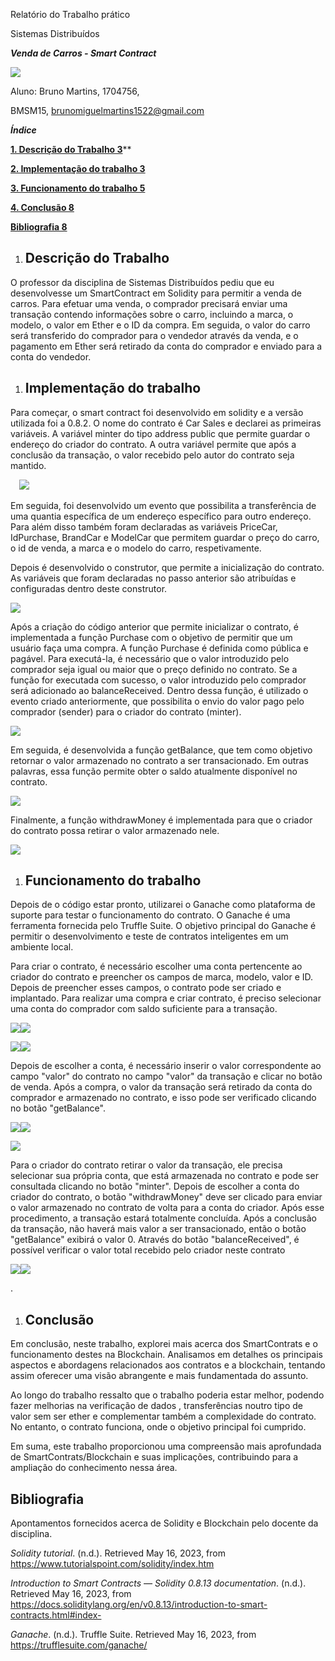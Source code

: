 <a name="_5tjvaieie9gi"></a>Relatório do Trabalho prático

<a name="_5gydzy5nz44c"></a>Sistemas Distribuídos

<a name="_93h6yzz2w7jj"></a>***Venda de Carros - Smart Contract***

![](Aspose.Words.9fce9752-617f-4c5a-b320-d806af6530bb.001.jpeg)

<a name="_svhnxa147qrk"></a><a name="_8i9bt9xbdiy8"></a>Aluno: Bruno Martins, 1704756, 

<a name="_y1cuk2bpwb78"></a>       BMSM15, brunomiguelmartins1522@gmail.com



<a name="_76iruwrnpnu"></a>***Índice***

[**1. Descrição do Trabalho	3**](#_5ytd58hv9tul)**

[**2. Implementação do trabalho	3**](#_2osy7nktuam9)

[**3. Funcionamento do trabalho	5**](#_68s3hd3llr1s)

[**4. Conclusão	8**](#_uvstfvrocbgj)

[**Bibliografia	8**](#_fted68ksgqt0)


1. ## <a name="_5ytd58hv9tul"></a>Descrição do Trabalho
O professor da disciplina de Sistemas Distribuídos pediu que eu desenvolvesse um SmartContract em Solidity para permitir a venda de carros. Para efetuar uma venda, o comprador precisará enviar uma transação contendo informações sobre o carro, incluindo a marca, o modelo, o valor em Ether e o ID da compra. Em seguida, o valor do carro será transferido do comprador para o vendedor através da venda, e o pagamento em Ether será retirado da conta do comprador e enviado para a conta do vendedor.
1. ## <a name="_2osy7nktuam9"></a>Implementação do trabalho
Para começar, o smart contract foi desenvolvido em solidity e a versão utilizada foi a 0.8.2. O nome do contrato é Car Sales e declarei as primeiras variáveis. A variável minter do tipo address public que permite guardar o endereço do criador do contrato. A outra variável permite que após a conclusão da transação, o valor recebido pelo autor do contrato seja mantido. 

`  `![](Aspose.Words.9fce9752-617f-4c5a-b320-d806af6530bb.002.png)

Em seguida, foi desenvolvido um evento que possibilita a transferência de uma quantia específica de um endereço específico para outro endereço. Para além disso também foram declaradas as variáveis PriceCar, IdPurchase, BrandCar e ModelCar que permitem guardar o preço do carro, o id de venda, a marca e o modelo do carro, respetivamente. 

Depois é desenvolvido o construtor, que permite a inicialização do contrato. As variáveis que foram declaradas no passo anterior são atribuídas e configuradas dentro deste construtor.

![](Aspose.Words.9fce9752-617f-4c5a-b320-d806af6530bb.003.png)

Após a criação do código anterior que permite inicializar o contrato, é implementada a função Purchase com o objetivo de permitir que um usuário faça uma compra. A função Purchase é definida como pública e pagável. Para executá-la, é necessário que o valor introduzido pelo comprador seja igual ou maior que o preço definido no contrato. Se a função for executada com sucesso, o valor introduzido pelo comprador será adicionado ao balanceReceived. Dentro dessa função, é utilizado o evento criado anteriormente, que possibilita o envio do valor pago pelo comprador (sender) para o criador do contrato (minter).

![](Aspose.Words.9fce9752-617f-4c5a-b320-d806af6530bb.004.png)

Em seguida, é desenvolvida a função getBalance, que tem como objetivo retornar o valor armazenado no contrato a ser transacionado. Em outras palavras, essa função permite obter o saldo atualmente disponível no contrato.

![](Aspose.Words.9fce9752-617f-4c5a-b320-d806af6530bb.005.png)



Finalmente, a função withdrawMoney é implementada para que o criador do contrato possa retirar o valor armazenado nele.

![](Aspose.Words.9fce9752-617f-4c5a-b320-d806af6530bb.006.png)
1. ## <a name="_68s3hd3llr1s"></a>Funcionamento do trabalho	
Depois de o código estar pronto, utilizarei o Ganache como plataforma de suporte para testar o funcionamento do contrato. O Ganache é uma ferramenta fornecida pelo Truffle Suite. O objetivo principal do Ganache é permitir o desenvolvimento e teste de contratos inteligentes em um ambiente local.

Para criar o contrato, é necessário escolher uma conta pertencente ao criador do contrato e preencher os campos de marca, modelo, valor e ID. Depois de preencher esses campos, o contrato pode ser criado e implantado. Para realizar uma compra e criar contrato, é preciso selecionar uma conta do comprador com saldo suficiente para a transação.

![](Aspose.Words.9fce9752-617f-4c5a-b320-d806af6530bb.007.png)![](Aspose.Words.9fce9752-617f-4c5a-b320-d806af6530bb.008.png)






![](Aspose.Words.9fce9752-617f-4c5a-b320-d806af6530bb.009.png)![](Aspose.Words.9fce9752-617f-4c5a-b320-d806af6530bb.010.png)

Depois de escolher a conta, é necessário inserir o valor correspondente ao campo "valor" do contrato no campo "valor" da transação e clicar no botão de venda. Após a compra, o valor da transação será retirado da conta do comprador e armazenado no contrato, e isso pode ser verificado clicando no botão "getBalance".

![](Aspose.Words.9fce9752-617f-4c5a-b320-d806af6530bb.011.png)![](Aspose.Words.9fce9752-617f-4c5a-b320-d806af6530bb.012.png)

![](Aspose.Words.9fce9752-617f-4c5a-b320-d806af6530bb.013.png)

Para o criador do contrato retirar o valor da transação, ele precisa selecionar sua própria conta, que está armazenada no contrato e pode ser consultada clicando no botão "minter". Depois de escolher a conta do criador do contrato, o botão "withdrawMoney" deve ser clicado para enviar o valor armazenado no contrato de volta para a conta do criador. Após esse procedimento, a transação estará totalmente concluída. Após a conclusão da transação, não haverá mais valor a ser transacionado, então o botão "getBalance" exibirá o valor 0. Através do botão "balanceReceived", é possível verificar o valor total recebido pelo criador neste contrato

![](Aspose.Words.9fce9752-617f-4c5a-b320-d806af6530bb.014.png)![](Aspose.Words.9fce9752-617f-4c5a-b320-d806af6530bb.015.png)

.

1. ## <a name="_uvstfvrocbgj"></a>Conclusão
Em conclusão, neste trabalho, explorei mais acerca dos SmartContrats e o funcionamento destes na Blockchain. Analisamos em detalhes os principais aspectos e abordagens relacionados aos contratos e a blockchain, tentando assim oferecer uma visão abrangente e mais fundamentada do assunto.

Ao longo do trabalho ressalto que o trabalho poderia estar melhor, podendo fazer melhorias na verificação de dados , transferências noutro tipo de valor sem ser ether e complementar também a complexidade do contrato. No entanto, o contrato funciona, onde o objetivo principal foi cumprido.

Em suma, este trabalho proporcionou uma compreensão mais aprofundada de SmartContrats/Blockchain e suas implicações, contribuindo para a ampliação do conhecimento nessa área.
## <a name="_fted68ksgqt0"></a>Bibliografia
Apontamentos fornecidos acerca de Solidity e Blockchain pelo docente da disciplina.

*Solidity tutorial*. (n.d.). Retrieved May 16, 2023, from https://www.tutorialspoint.com/solidity/index.htm 

*Introduction to Smart Contracts — Solidity 0.8.13 documentation*. (n.d.). Retrieved May 16, 2023, from https://docs.soliditylang.org/en/v0.8.13/introduction-to-smart-contracts.html#index- 

*Ganache*. (n.d.). Truffle Suite. Retrieved May 16, 2023, from https://trufflesuite.com/ganache/ 

